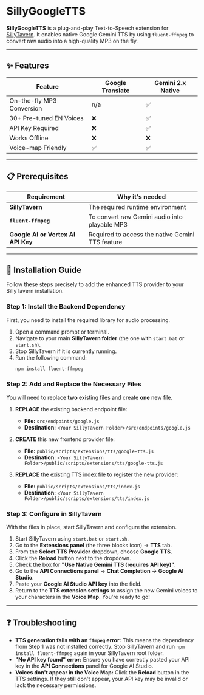 # SillyGoogleTTS

**SillyGoogleTTS** is a plug-and-play Text-to-Speech extension for [SillyTavern](https://github.com/SillyTavern/SillyTavern). It enables native Google Gemini TTS by using `fluent-ffmpeg` to convert raw audio into a high-quality MP3 on the fly.

---

## ✨ Features

| Feature                 | Google Translate | Gemini 2.x Native   |
| ----------------------- | ---------------- | ------------------- |
| On-the-fly MP3 Conversion| n/a              | ✅                  |
| 30+ Pre-tuned EN Voices | ❌               | ✅                  |
| API Key Required        | ❌               | ✅                  |
| Works Offline           | ❌               | ❌                  |
| Voice-map Friendly      | ✅               | ✅                  |

---

## 📋 Prerequisites

| Requirement                          | Why it's needed                                   |
| ------------------------------------ | ------------------------------------------------- |
| **SillyTavern**                      | The required runtime environment                  |
| **`fluent-ffmpeg`**                  | To convert raw Gemini audio into playable MP3     |
| **Google AI or Vertex AI API Key**   | Required to access the native Gemini TTS feature  |

---

## 🚀 Installation Guide

Follow these steps precisely to add the enhanced TTS provider to your SillyTavern installation.

### Step 1: Install the Backend Dependency

First, you need to install the required library for audio processing.

1.  Open a command prompt or terminal.
2.  Navigate to your main **SillyTavern folder** (the one with `start.bat` or `start.sh`).
3.  Stop SillyTavern if it is currently running.
4.  Run the following command:
    ```bash
    npm install fluent-ffmpeg
    ```

### Step 2: Add and Replace the Necessary Files

You will need to replace **two** existing files and create **one** new file.

1.  **REPLACE** the existing backend endpoint file:
    -   **File:** `src/endpoints/google.js`
    -   **Destination:** `<Your SillyTavern Folder>/src/endpoints/google.js`

2.  **CREATE** this new frontend provider file:
    -   **File:** `public/scripts/extensions/tts/google-tts.js`
    -   **Destination:** `<Your SillyTavern Folder>/public/scripts/extensions/tts/google-tts.js`

3.  **REPLACE** the existing TTS index file to register the new provider:
    -   **File:** `public/scripts/extensions/tts/index.js`
    -   **Destination:** `<Your SillyTavern Folder>/public/scripts/extensions/tts/index.js`

### Step 3: Configure in SillyTavern

With the files in place, start SillyTavern and configure the extension.

1.  Start SillyTavern using `start.bat` or `start.sh`.
2.  Go to the **Extensions panel** (the three blocks icon) -> **TTS** tab.
3.  From the **Select TTS Provider** dropdown, choose **Google TTS**.
4.  Click the **Reload** button next to the dropdown.
5.  Check the box for **"Use Native Gemini TTS (requires API key)"**.
6.  Go to the **API Connections panel** -> **Chat Completion** -> **Google AI Studio**.
7.  Paste your **Google AI Studio API key** into the field.
8.  Return to the **TTS extension settings** to assign the new Gemini voices to your characters in the **Voice Map**. You're ready to go!

---

## ❓ Troubleshooting

-   **TTS generation fails with an `ffmpeg` error:** This means the dependency from Step 1 was not installed correctly. Stop SillyTavern and run `npm install fluent-ffmpeg` again in your SillyTavern root folder.
-   **"No API key found" error:** Ensure you have correctly pasted your API key in the **API Connections** panel for Google AI Studio.
-   **Voices don't appear in the Voice Map:** Click the **Reload** button in the TTS settings. If they still don't appear, your API key may be invalid or lack the necessary permissions.
